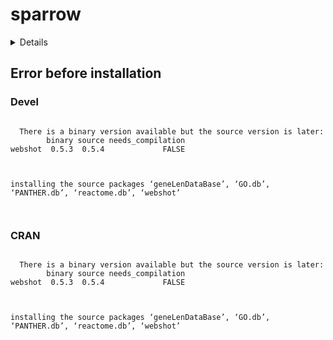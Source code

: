 # sparrow

<details>

* Version: 
* GitHub: https://github.com/igordot/babelgene
* Source code: NA
* Number of recursive dependencies: 0

</details>

## Error before installation

### Devel

```

  There is a binary version available but the source version is later:
        binary source needs_compilation
webshot  0.5.3  0.5.4             FALSE



installing the source packages ‘geneLenDataBase’, ‘GO.db’, ‘PANTHER.db’, ‘reactome.db’, ‘webshot’



```
### CRAN

```

  There is a binary version available but the source version is later:
        binary source needs_compilation
webshot  0.5.3  0.5.4             FALSE



installing the source packages ‘geneLenDataBase’, ‘GO.db’, ‘PANTHER.db’, ‘reactome.db’, ‘webshot’



```
